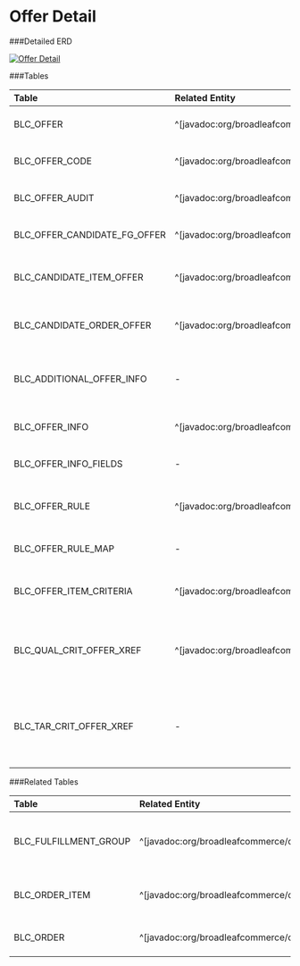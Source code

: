 # Offer Detail



###Detailed ERD

[![Offer Detail](dataModel/OfferDetailedERD.png)](_img/dataModel/OfferDetailedERD.png)

###Tables

| Table               | Related Entity    | Description                                         |
|:--------------------|:------------------|:----------------------------------------------------|
|BLC\_OFFER            | ^[javadoc:org/broadleafcommerce/core/offer/domain/Offer]          | Represents an Offer in Broadleaf.  |
|BLC\_OFFER\_CODE       | ^[javadoc:org/broadleafcommerce/core/offer/domain/OfferCode]          | Represents an Offer Code.  |
|BLC\_OFFER\_AUDIT      | ^[javadoc:org/broadleafcommerce/core/offer/domain/OfferAudit]          | Represents an Offer Audit.  |
|BLC\_OFFER\_CANDIDATE\_FG\_OFFER| ^[javadoc:org/broadleafcommerce/core/offer/domain/CandidateFulfillmentGroupOffer]   | Represents an Offer candidate.  |
|BLC\_CANDIDATE\_ITEM\_OFFER    | ^[javadoc:org/broadleafcommerce/core/offer/domain/CandidateItemOffer]   | Represents an Offer Item candidate.  |
|BLC\_CANDIDATE\_ORDER\_OFFER   | ^[javadoc:org/broadleafcommerce/core/offer/domain/CandidateOrderOffer]   | Represents an Offer Order candidate.  |
|BLC\_ADDITIONAL\_OFFER\_INFO   | -   | Represents additional information for an Offer.  |
|BLC\_OFFER\_INFO       | ^[javadoc:org/broadleafcommerce/core/offer/domain/OfferInfo]          | Links to the Offer Info fields.  |
|BLC\_OFFER\_INFO\_FIELDS| -          | Represents an Offer Info fields.  |
|BLC\_OFFER\_RULE       | ^[javadoc:org/broadleafcommerce/core/offer/domain/OfferRule]          | Represents a rule to be applied to an Offer.  |
|BLC\_OFFER\_RULE\_MAP   | -          | Maps an Offer to a Rule.  |
|BLC\_OFFER\_ITEM\_CRITERIA | ^[javadoc:org/broadleafcommerce/core/offer/domain/OfferItemCriteria]       | Represents an Offer item criteria.  |
|BLC\_QUAL\_CRIT\_OFFER\_XREF| ^[javadoc:org/broadleafcommerce/core/offer/domain/CriteriaOfferXref]       | Cross reference table that points to an Offer item criteria.  |
|BLC\_TAR\_CRIT\_OFFER\_XREF | -       | Cross reference table that points to an Offer target item criteria.  |


###Related Tables

| Table               | Related Entity    | Description                                         |
|:--------------------|:------------------|:----------------------------------------------------|
|BLC\_FULFILLMENT\_GROUP| ^[javadoc:org/broadleafcommerce/core/order/domain/FulfillmentGroup]          | Holds fulfillment information about an order.  |
|BLC\_ORDER\_ITEM       | ^[javadoc:org/broadleafcommerce/core/order/domain/OrderItem]          | An abstract representation of an item on an order.  |
|BLC\_ORDER            | ^[javadoc:org/broadleafcommerce/core/order/domain/Order]      | Represents an order in Broadleaf  |
